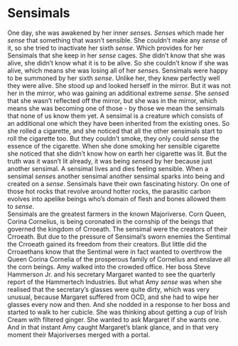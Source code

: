 # Sensimals
One day, she was awakened by her inner *sense*s. *Sense*s which made her *sense* that something that wasn’t sensible. She couldn’t make any *sense* of it, so she tried to inactivate her sixth *sense*. Which provides for her Sensimals that she keep in her *sense* cages. She didn’t know that she was alive, she didn’t know what it is to be alive. So she couldn’t know if she was alive, which means she was losing all of her *sense*s. Sensimals were happy to be summoned by her sixth *sense*. Unlike her, they knew perfectly well they were alive.
She stood up and looked herself in the mirror. But it was not her in the mirror, who was gaining an additional extreme *sense*. She *sense*d that she wasn’t reflected off the mirror, but she was in the mirror, which means she was becoming one of those - by those we mean the sensimals that none of us know them yet.
A sensimal is a creature which consists of an additional one which they have been inherited from the existing ones. So she rolled a cigarette, and she noticed that all the other sensimals start to roll the cigarette too. But they couldn’t smoke, they only could *sense* the essence of the cigarette.
When she done smoking her sensible cigarette she noticed that she didn’t know how on earth her cigarette was lit. But the truth was it wasn’t lit already, it was being *sense*d by her because just another sensimal.
A sensimal lives and dies feeling sensible. When a sensimal *sense*s another sensimal another sensimal sparks into being and created on a *sense*.
Sensimals have their own fascinating history. On one of those hot rocks that revolve around hotter rocks, the parasitic carbon evolves into apelike beings who’s domain of flesh and bones allowed them to *sense*.  
Sensimals are the greatest farmers in the known Majoriverse. Corn Queen, Corina Cornelius, is being coronated in the cornship of the beings that governed the kingdom of Crroeath. The sensimal were the creators of their Crroeath. But due to the pressure of Sensimal’s sworn enemies the Sentimal the Crroeath gained its freedom from their creators. But little did the Crroaethans know that the Sentimal were in fact wanted to overthrow the Queen Corina Cornelia of the prosperous family of Cornelius and enslave all the corn beings. 
Amy walked into the crowded office. Her boss Steve Hammerson Jr. and his secretary Margaret wanted to see the quarterly report of the Hammertech  Industries. But what Amy *sense* was when she realised that the secretary’s glasses were quite dirty, which was very unusual, because Margaret suffered from OCD, and she had to wipe her glasses every now and then. And she nodded in a response to her boss and started to walk to her cubicle. She was thinking about getting a cup of Irish Cream with filtered ginger. She wanted to ask Margaret if she wants one. And in that instant Amy caught Margaret’s blank glance, and in that very moment their Majoriverses merged with a portal. 
